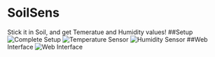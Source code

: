 # SoilSens
 Stick it in Soil, and get Temeratue and Humidity values!
 ##Setup
![Complete Setup](https://raw.githubusercontent.com/HACKER-3000/SoilSens/master/pics/all.jpg)
![Temperature Sensor](https://raw.githubusercontent.com/HACKER-3000/SoilSens/master/pics/tmp.jpg)
![Humidity Sensor](https://raw.githubusercontent.com/HACKER-3000/SoilSens/master/pics/hum.jpg)
##Web Interface
![Web Interface](https://raw.githubusercontent.com/HACKER-3000/SoilSens/master/pics/website.PNG)
